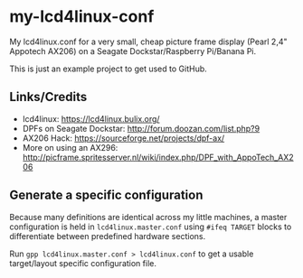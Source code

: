 my-lcd4linux-conf
=================
My lcd4linux.conf for a very small, cheap picture frame display (Pearl 2,4" Appotech AX206) on a Seagate Dockstar/Raspberry
Pi/Banana Pi.

This is just an example project to get used to GitHub.

Links/Credits
-------------
- lcd4linux: https://lcd4linux.bulix.org/
- DPFs on Seagate Dockstar: http://forum.doozan.com/list.php?9
- AX206 Hack: https://sourceforge.net/projects/dpf-ax/
- More on using an AX296: http://picframe.spritesserver.nl/wiki/index.php/DPF_with_AppoTech_AX206

Generate a specific configuration
---------------------------------

Because many definitions are identical across my little machines, a master configuration is held in `lcd4linux.master.conf` 
using `#ifeq TARGET` blocks to differentiate between predefined hardware sections.

Run `gpp lcd4linux.master.conf > lcd4linux.conf` to get a usable target/layout specific configuration file.




